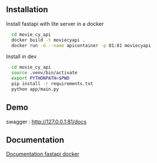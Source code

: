 ## Installation

Install fastapi with lite server in a docker

```bash
  cd movie_cy_api
  docker build -t moviecyapi .
  docker run -d --name apicontainer -p 81:81 moviecyapi
```

Install in dev

```bash
  cd movie_cy_api
  source .venv/bin/activate
  export PYTHONPATH=$PWD
  pip install -r requirements.txt
  python app/main.py
```
    
## Demo

swagger : http://127.0.0.1:81/docs

## Documentation

[Documentation fastapi docker](https://fastapi.tiangolo.com/deployment/docker/)
